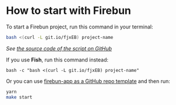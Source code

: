 # How to start with Firebun

To start a Firebun project, run this command in your terminal:

```bash
bash <(curl -L git.io/fjxEB) project-name
```

_See [the source code of the script on GitHub](https://git.io/fjxMW)_

If you use **Fish**, run this command instead:

```fish
bash -c "bash <(curl -L git.io/fjxEB) project-name"
```

Or you can use [firebun-app as a GitHub repo template](https://git.io/fjxME)
and then run:

```bash
yarn
make start
```
